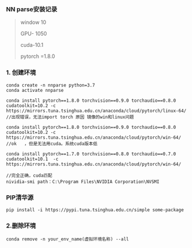 ### NN parse安装记录

> window 10
>
> GPU- 1050
>
> cuda-10.1
>
> pytorch =1.8.0

### 1. 创建环境



```
conda create -n nnparse python=3.7
conda activate nnparse

conda install pytorch==1.8.0 torchvision==0.9.0 torchaudio==0.8.0 cudatoolkit=10.2 -c https://mirrors.tuna.tsinghua.edu.cn/anaconda/cloud/pytorch/linux-64/    
//出现错误，无法import torch 原因 镜像的win和linux问题 

conda install pytorch==1.8.0 torchvision==0.9.0 torchaudio==0.8.0 cudatoolkit=10.2 -c https://mirrors.tuna.tsinghua.edu.cn/anaconda/cloud/pytorch/win-64/    
//ok   ，但是无法用cuda。系统cuda版本低

conda install pytorch==1.7.0 torchvision==0.8.0 torchaudio==0.7.0 cudatoolkit=10.1  -c https://mirrors.tuna.tsinghua.edu.cn/anaconda/cloud/pytorch/win-64/ 

//完全正确，cuda匹配
nividia-smi path：C:\Program Files\NVIDIA Corporation\NVSMI
```

### PIP清华源

```
pip install -i https://pypi.tuna.tsinghua.edu.cn/simple some-package
```

### 2.删除环境

```
conda remove -n your_env_name(虚拟环境名称) --all  
```

